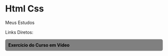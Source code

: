# Html Css


Meus Estudos

Links Diretos: 

<ul style="list-style: none;
    background-color: gray;
    color: black;
    padding: 10px;
    border-radius: 5px;">
    <li><a style="text-decoration: none;
    color: black;
    font-weight: bolder;" target="blank" href="https://pedro-jp.github.io/Html-Css/Fiz%20do%20curso%20em%20video/android.HTML"> Exercício do Curso em Vídeo</a></li>
</ul>
